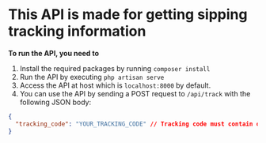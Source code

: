 # This API is made for getting sipping tracking information

**To run the API, you need to**
1. Install the required packages by running `composer install`
2. Run the API by executing `php artisan serve`
3. Access the API at host which is `localhost:8000` by default.
4. You can use the API by sending a POST request to `/api/track` with the following JSON body:
```json
{
  "tracking_code": "YOUR_TRACKING_CODE" // Tracking code must contain only uppercase letters and numbers.
}
```
